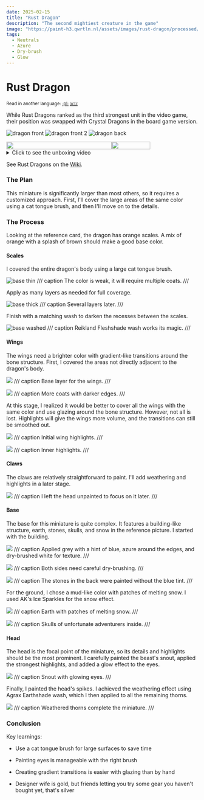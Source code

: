 ```yaml
---
date: 2025-02-15
title: "Rust Dragon"
description: "The second mightiest creature in the game"
image: "https://paint-h3.qwrtln.nl/assets/images/rust-dragon/processed/1.webp"
tags:
  - Neutrals
  - Azure
  - Dry-brush
  - Glow
---
```

# Rust Dragon
<small>Read in another language: [:pl:](https://pl.paint-h3.qwrtln.nl/posts/2025/02/rdzawy-smok/) [:ru:](https://ru.paint-h3.qwrtln.nl/posts/2025/02/ржавый-дракон/)</small>

While Rust Dragons ranked as the third strongest unit in the video game, their position was swapped with Crystal Dragons in the board game version.

![dragon front](../assets/images/rust-dragon/processed/1.webp)
![dragon front 2](../assets/images/rust-dragon/processed/3.webp)
![dragon back](../assets/images/rust-dragon/processed/4.webp)

<div style="display: flex; min-width: 100%; align-items: center">
  <a href="/assets/images/rust-dragon/processed/2.webp" style="width: 55%"><img src="/assets/images/rust-dragon/processed/2.webp" style="width: 100%" /></a>
  <img src="/assets/images/raw/rust-dragon-card.webp" style="width: 45%" />
</div>

<details><summary>Click to see the unboxing video</summary>
  <video width="1280" height="720" controls preload="none">
    <source src="/assets/videos/rust-dragon.webm" type="video/webm">
  </video>
</details>

See Rust Dragons on the [Wiki](https://homm3bg.wiki/units/rust_dragons).

### The Plan

This miniature is significantly larger than most others, so it requires a customized approach.
First, I'll cover the large areas of the same color using a cat tongue brush, and then I'll move on to the details.

### The Process

Looking at the reference card, the dragon has orange scales.
A mix of orange with a splash of brown should make a good base color.

#### Scales

I covered the entire dragon's body using a large cat tongue brush.

![base thin](../assets/images/rust-dragon/rust-dragon-01.webp)
/// caption
The color is weak, it will require multiple coats.
///

Apply as many layers as needed for full coverage.

![base thick](../assets/images/rust-dragon/rust-dragon-02.webp)
/// caption
Several layers later.
///

Finish with a matching wash to darken the recesses between the scales.

![base washed](../assets/images/rust-dragon/rust-dragon-03.webp)
/// caption
Reikland Fleshshade wash works its magic.
///

#### Wings

The wings need a brighter color with gradient-like transitions around the bone structure.
First, I covered the areas not directly adjacent to the dragon's body.

![](../assets/images/rust-dragon/rust-dragon-04.webp)
/// caption
Base layer for the wings.
///

![](../assets/images/rust-dragon/rust-dragon-07.webp)
/// caption
More coats with darker edges.
///

At this stage, I realized it would be better to cover all the wings with the same color and use glazing around the bone structure.
However, not all is lost.
Highlights will give the wings more volume, and the transitions can still be smoothed out.

![](../assets/images/rust-dragon/rust-dragon-08.webp)
/// caption
Initial wing highlights.
///

![](../assets/images/rust-dragon/rust-dragon-09.webp)
/// caption
Inner highlights.
///

#### Claws

The claws are relatively straightforward to paint.
I'll add weathering and highlights in a later stage.

![](../assets/images/rust-dragon/rust-dragon-10.webp)
/// caption
I left the head unpainted to focus on it later.
///

#### Base

The base for this miniature is quite complex.
It features a building-like structure, earth, stones, skulls, and snow in the reference picture.
I started with the building.

![](../assets/images/rust-dragon/rust-dragon-14.webp)
/// caption
Applied grey with a hint of blue, azure around the edges, and dry-brushed white for texture.
///

![](../assets/images/rust-dragon/rust-dragon-15.webp)
/// caption
Both sides need careful dry-brushing.
///

![](../assets/images/rust-dragon/rust-dragon-17.webp)
/// caption
The stones in the back were painted without the blue tint.
///

For the ground, I chose a mud-like color with patches of melting snow.
I used AK's Ice Sparkles for the snow effect.

![](../assets/images/rust-dragon/rust-dragon-19.webp)
/// caption
Earth with patches of melting snow.
///

![](../assets/images/rust-dragon/rust-dragon-20.webp)
/// caption
Skulls of unfortunate adventurers inside.
///

#### Head

The head is the focal point of the miniature, so its details and highlights should be the most prominent.
I carefully painted the beast's snout, applied the strongest highlights, and added a glow effect to the eyes.

![](../assets/images/rust-dragon/rust-dragon-23.webp)
/// caption
Snout with glowing eyes.
///

Finally, I painted the head's spikes.
I achieved the weathering effect using Agrax Earthshade wash, which I then applied to all the remaining thorns.

![](../assets/images/rust-dragon/rust-dragon-25.webp)
/// caption
Weathered thorns complete the miniature.
///

### Conclusion

Key learnings:

 - Use a cat tongue brush for large surfaces to save time

 - Painting eyes is manageable with the right brush

 - Creating gradient transitions is easier with glazing than by hand

 - Designer wife is gold, but friends letting you try some gear you haven't bought yet, that's silver
